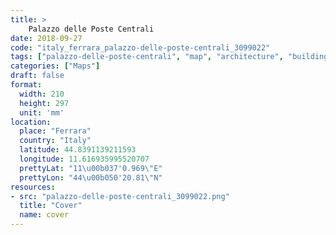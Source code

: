 ```yaml
---
title: > 
    Palazzo delle Poste Centrali
date: 2018-09-27
code: "italy_ferrara_palazzo-delle-poste-centrali_3099022"
tags: ["palazzo-delle-poste-centrali", "map", "architecture", "buildings", "Ferrara", "Italy"]
categories: ["Maps"]
draft: false
format:
  width: 210
  height: 297
  unit: 'mm'
location:
  place: "Ferrara"
  country: "Italy"
  latitude: 44.8391139211593
  longitude: 11.616935995520707
  prettyLat: "11\u00b037'0.969\"E"
  prettyLon: "44\u00b050'20.81\"N"
resources:
- src: "palazzo-delle-poste-centrali_3099022.png"
  title: "Cover"
  name: cover
---
```

